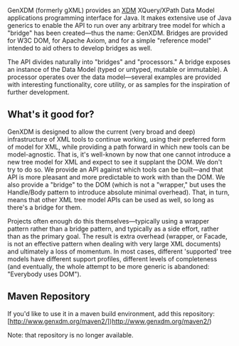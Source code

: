 GenXDM (formerly gXML) provides an [XDM](http://www.w3.org/TR/xpath-datamodel/) XQuery/XPath Data
Model applications programming interface for Java. It makes extensive use of Java generics to enable the
API to run over any arbitrary tree model for which a "bridge" has been created—thus the name: GenXDM. Bridges
are provided for W3C DOM, for Apache Axiom, and for a simple "reference model" intended to aid others to develop
bridges as well.

The API divides naturally into "bridges" and "processors." A bridge exposes an instance of the Data Model (typed
or untyped, mutable or immutable). A processor operates over the data model—several examples are provided with
interesting functionality, core utility, or as samples for the inspiration of further development.

## What's it good for?

GenXDM is designed to allow the current (very broad and deep) infrastructure of XML tools to continue working,
using their preferred form of model for XML, while providing a path forward in which new tools can be
model-agnostic. That is, it's well-known by now that one cannot introduce a new tree model for XML and expect to
see it supplant the DOM. We don't try to do so. We provide an API against which tools can be built—and that API
is more pleasant and more predictable to work with than the DOM. We also provide a "bridge" to the DOM (which is
not a "wrapper," but uses the Handle/Body pattern to introduce absolute minimal overhead). That, in turn, means
that other XML tree model APIs can be used as well, so long as there's a bridge for them.

Projects often enough do this themselves—typically using a wrapper pattern rather than a bridge pattern, and
typically as a side effort, rather than as the primary goal. The result is extra overhead (wrapper, or Facade,
is not an effective pattern when dealing with very large XML documents) and ultimately a loss of momentum. In
most cases, different 'supported' tree models have different support profiles, different levels of completeness
(and eventually, the whole attempt to be more generic is abandoned: "Everybody uses DOM").

## Maven Repository

If you'd like to use it in a maven build environment, add this repository:
[http://www.genxdm.org/maven2/])http://www.genxdm.org/maven2/)

Note: that repository is no longer available.

